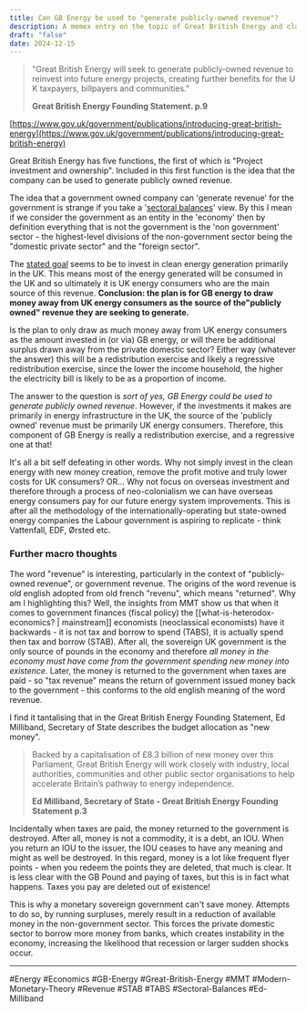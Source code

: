 ```yaml
---
title: Can GB Energy be used to "generate publicly-owned revenue"?
description: A memex entry on the topic of Great British Energy and claims made that it can generate "publicly-owned revenue"
draft: "false"
date: 2024-12-15
---
```


 > "Great British Energy will seek to generate publicly‑owned revenue to reinvest into future energy projects, creating further benefits for the U K taxpayers, billpayers and communities."
> 
>  **Great British Energy Founding Statement. p.9**

[https://www.gov.uk/government/publications/introducing-great-british-energy](https://www.gov.uk/government/publications/introducing-great-british-energy)

Great British Energy has five functions, the first of which is "Project investment and ownership". Included in this first function is the idea that the company can be used to generate publicly owned revenue.

The idea that a government owned company can 'generate revenue' for the government is strange if you take a '[sectoral balances](https://en.wikipedia.org/wiki/Sectoral_balances)' view. By this I mean if we consider the government as an entity in the 'economy' then by definition everything that is not the government is the 'non government' sector - the highest-level divisions of the non-government sector being the "domestic private sector" and the "foreign sector".

The [stated goal](https://www.theguardian.com/business/2024/oct/16/gb-energy-can-become-a-major-power-generator-says-its-chief-executive) seems to be to invest in clean energy generation primarily in the UK. This means most of the energy generated will be consumed in the UK and so ultimately it is UK energy consumers who are the main source of this revenue. **Conclusion: the plan is for GB energy to draw money away from UK energy consumers as the source of the"publicly owned" revenue they are seeking to generate.**

Is the plan to only draw as much money away from UK energy consumers as the amount invested in (or via) GB energy, or will there be additional surplus drawn away from the private domestic sector? Either way (whatever the answer) this will be a redistribution exercise and likely a regressive redistribution exercise, since the lower the income household, the higher the electricity bill is likely to be as a proportion of income.

The answer to the question is *sort of yes, GB Energy could be used to generate publicly owned revenue*. However, if the investments it makes are primarily in energy infrastructure in the UK, the source of the 'publicly owned' revenue must be primarily UK energy consumers. Therefore, this component of GB Energy is really a redistribution exercise, and a regressive one at that!

It's all a bit self defeating in other words. Why not simply invest in the clean energy with new money creation, remove the profit motive and truly lower costs for UK consumers? OR... Why not focus on overseas investment and therefore through a process of neo-colonialism we can have overseas energy consumers pay for our future energy system improvements. This is after all the methodology of the internationally-operating but state-owned energy companies the Labour government is aspiring to replicate - think Vattenfall, EDF, Ørsted etc.

### Further macro thoughts

The word "revenue" is interesting, particularly in the context of "publicly-owned revenue", or government revenue. The origins of the word revenue is old english adopted from old french "revenu", which means "returned". Why am I highlighting this? Well, the insights from MMT show us that when it comes to government finances (fiscal policy) the [[what-is-heterodox-economics? | mainstream]] economists (neoclassical economists) have it backwards - it is not tax and borrow to spend (TABS), it is actually spend then tax and borrow (STAB). After all, the sovereign UK government is the only source of pounds in the economy and therefore *all money in the economy must have come from the government spending new money into existence*. Later, the money is returned to the government when taxes are paid - so "tax revenue" means the return of government issued money back to the government - this conforms to the old english meaning of the word revenue.

I find it tantalising that in the Great British Energy Founding Statement, Ed Milliband, Secretary of State describes the budget allocation as "new money".

>Backed by a capitalisation of £8.3 billion of new money over this Parliament, Great British Energy will work closely with industry, local authorities, communities and other public sector organisations to help accelerate Britain’s pathway to energy independence.
>
>**Ed Milliband, Secretary of State - Great British Energy Founding Statement p.3**

Incidentally when taxes are paid, the money returned to the government is destroyed. After all, money is not a commodity, it is a debt, an IOU. When you return an IOU to the issuer, the IOU ceases to have any meaning and might as well be destroyed. In this regard, money is a lot like frequent flyer points - when you redeem the points they are deleted, that much is clear. It is less clear with the GB Pound and paying of taxes, but this is in fact what happens. Taxes you pay are deleted out of existence!

This is why a monetary sovereign government can't save money. Attempts to do so, by running surpluses, merely result in a reduction of available money in the non-government sector. This forces the private domestic sector to borrow more money from banks, which creates instability in the economy, increasing the likelihood that recession or larger sudden shocks occur.

---
#Energy #Economics #GB-Energy #Great-British-Energy #MMT #Modern-Monetary-Theory #Revenue #STAB #TABS #Sectoral-Balances #Ed-Milliband
